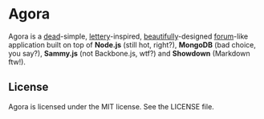 
# Agora

Agora is a [dead](http://www.best-horror-movies.com/images/Day-of-the-dead-table-small.jpg)-simple, [lettery](http://lettery.com)-inspired, [beautifully](http://www.angelfire.com/super/badwebs/)-designed [forum](http://phpbb.com)-like application built on top of **Node.js** (still hot, right?), **MongoDB** (bad choice, you say?), **Sammy.js** (not Backbone.js, wtf?) and **Showdown** (Markdown ftw!).

## License

Agora is licensed under the MIT license. See the LICENSE file.
